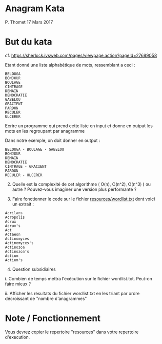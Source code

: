 # Anagram Kata
P. Thomet 17 Mars 2017

# But du kata

cf. https://sherlock.ivsweb.com/pages/viewpage.action?pageId=27689058

Etant donné une liste alphabétique de mots, ressemblant a ceci :
```
BELOUGA
BONJOUR
BOULAGE
CINTRAGE
DEMAIN
DEMOCRATIE
GABELOU
GRACIENT
PARDON
RECULER
ULCERER
```  

Ecrire un programme qui prend cette liste en input et donne en output les mots en les regroupant par anagramme

Dans notre exemple, on doit donner en output :
```
BELOUGA - BOULAGE - GABELOU
BONJOUR
DEMAIN
DEMOCRATIE
CINTRAGE - GRACIENT
PARDON
RECULER - ULCERER
```

2) Quelle est la complexité de cet algorithme ( O(n), O(n^2), O(n^3) ) ou autre ?
   Pouvez-vous imaginer une version plus performante ?

3) Faire fonctionner le code sur le fichier [resources/wordlist.txt](resources/wordlist.txt) dont voici un extrait :
```
Acrilans
Acropolis
Acrux
Acrux's
Act
Actaeon
Actinomyces
Actinomyces's
Actinozoa
Actinozoa's
Actium
Actium's
```

4) Question subsidiaires

i. Combien de temps mettra l'exécution sur le fichier wordlist.txt. 
Peut-on faire mieux ?

ii. Afficher les résultats du fichier wordlist.txt en les triant par ordre décroissant de "nombre d'anagrammes"


# Note / Fonctionnement
Vous devrez copier le repertoire "resources" dans votre repertoire d'execution. 
